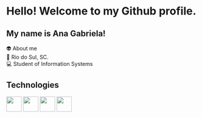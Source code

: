 # Hello! Welcome to my Github profile.

## My name is Ana Gabriela! <br>

👽 About me <br>
📍  Rio do Sul, SC. <br>
💻 Student of Information Systems <br>

## Technologies

<img src="https://cdn.jsdelivr.net/gh/devicons/devicon/icons/html5/html5-plain.svg" width="40" height="40" />
<img src="https://cdn.jsdelivr.net/gh/devicons/devicon/icons/css3/css3-plain.svg" width="40" height="40" />
<img src="https://cdn.jsdelivr.net/gh/devicons/devicon/icons/javascript/javascript-plain.svg" width="40" height="40"/>
<img src="https://cdn.jsdelivr.net/gh/devicons/devicon/icons/php/php-plain.svg" width="40" height="40"/>
          
          


